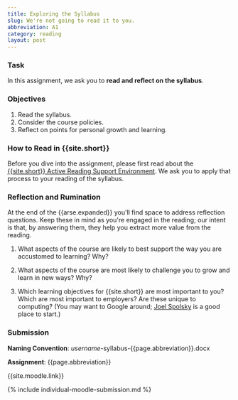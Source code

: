 ```yaml
---
title: Exploring the Syllabus
slug: We're not going to read it to you.
abbreviation: A1
category: reading
layout: post
---
```


### Task

In this assignment, we ask you to **read and reflect on the syllabus**.

### Objectives

1. Read the syllabus.
1. Consider the course policies.
1. Reflect on points for personal growth and learning.

### How to Read in {{site.short}}

Before you dive into the assignment, please first read about the [{{site.short}} Active Reading Support Environment]({{site.base}}/infra/active-reading-process/). We ask you to apply that process to your reading of the syllabus.

### Reflection and Rumination

At the end of the {{arse.expanded}} you'll find space to address reflection questions. Keep these in mind as you're engaged in the reading; our intent is that, by answering them, they help you extract more value from the reading.

1. What aspects of the course are likely to best support the way you are accustomed to learning? Why?

1. What aspects of the course are most likely to challenge you to grow and learn in new ways? Why?

1. Which learning objectives for {{site.short}} are most important to you? Which are most important to employers? Are these unique to computing? (You may want to Google around; [Joel Spolsky](http://www.joelonsoftware.com/articles/CollegeAdvice.html) is a good place to start.)

### Submission

**Naming Convention**: *username*-syllabus-{{page.abbreviation}}.docx

**Assignment**: {{page.abbreviation}}

{{site.moodle.link}}

{% include individual-moodle-submission.md %}

